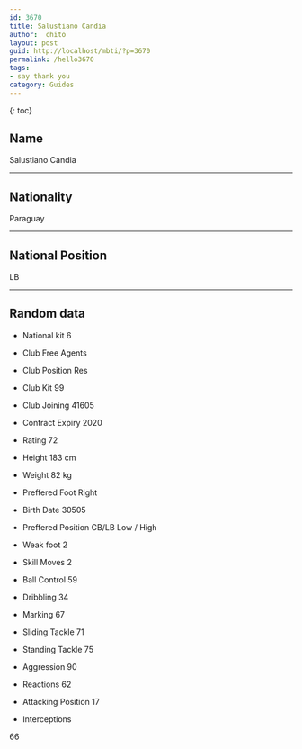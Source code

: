 ```yaml
---
id: 3670
title: Salustiano Candia
author:  chito 
layout: post
guid: http://localhost/mbti/?p=3670
permalink: /hello3670
tags:
- say thank you
category: Guides
---
```



{: toc}


## Name  
Salustiano Candia 

* * *

## Nationality  
Paraguay 

* * *

## National Position  
LB 

* * *

## Random data 

  * National kit 
6 

  * Club 
Free Agents 

  * Club Position 
Res 

  * Club Kit 
99 

  * Club Joining 
41605 

  * Contract Expiry 
2020 

  * Rating 
72 

  * Height 
183 cm 

  * Weight 
82 kg 

  * Preffered Foot 
Right 

  * Birth Date 
30505 

  * Preffered Position 
CB/LB Low / High 

  * Weak foot 
2 

  * Skill Moves 
2 

  * Ball Control 
59 

  * Dribbling 
34 

  * Marking 
67 

  * Sliding Tackle 
71 

  * Standing Tackle 
75 

  * Aggression 
90 

  * Reactions 
62 

  * Attacking Position 
17 

  * Interceptions 

66</ul>